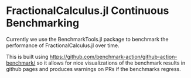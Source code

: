 # FractionalCalculus.jl Continuous Benchmarking

Currently we use the BenchmarkTools.jl package to benchmark the performance of FractionalCalculus.jl over time.

This is built using https://github.com/benchmark-action/github-action-benchmark/ so it
allows for nice visualizations of the benchmark results in github pages and produces warnings on PRs if the benchmarks regress.